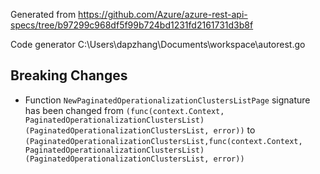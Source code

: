 
Generated from https://github.com/Azure/azure-rest-api-specs/tree/b97299c968df5f99b724bd1231fd2161731d3b8f

Code generator C:\Users\dapzhang\Documents\workspace\autorest.go

## Breaking Changes

- Function `NewPaginatedOperationalizationClustersListPage` signature has been changed from `(func(context.Context, PaginatedOperationalizationClustersList) (PaginatedOperationalizationClustersList, error))` to `(PaginatedOperationalizationClustersList,func(context.Context, PaginatedOperationalizationClustersList) (PaginatedOperationalizationClustersList, error))`

